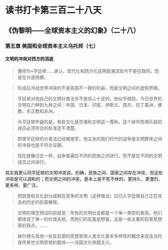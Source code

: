 读书打卡第三百二十八天
===
《伪黎明——全球资本主义的幻象》（二十八）
---

### 第五章 美国和全球资本主义乌托邦（七）

#### 文明的冲突对西方的消逝

> 塞缪尔•亨廷顿……承认，现代化和西方化这两股潮流如今不是在趋同，而是在分道扬镳。

> 形成后冷战世界冲突的不是各国不一致的利益，而是文明之间的虚假界限。

> 亨廷顿对他自己的文明分类法并不是信心十足的。他似乎相信，今日世界的文明在六种到九种之间：中国、日本、印度、伊斯兰、西方、拉丁美洲，佛教、东正教和非洲。

> 令亨廷顿怀疑的是，有些文化是否堪称文明这一尊称。这个排外性俱乐部的成员必须符合的标准还不清楚。

> 即使亨廷顿的分类法已经被接受，他主张的我们时代的战争是文明群体之间的冲突也是不符合证据。

> 现在就像过去一样，战争普遍在不同的民族之间进行，而不是在不同的文明成员之间进行。

其实我更认同亨廷顿的文明冲突说。的确，民族之间、国家之间存在冲突，但这些冲突是可以调和的；而文明之间的冲突，基本上是不死不休的，更持久、更激烈、更多样、更广泛。

> 把民族和文化划分成相互竞争的文明（这种做法）应归入亨廷顿自己正在攻击的历史的启蒙解释。

> 文明的理念预设的前提是：所有的文明社会都是一个单一类型的表现。他们都体现了单一的价值系统，而他们的反面是野蛮。这是一些主要的启蒙思想家的观点，……

> 赫尔德与其他一些反启蒙的思想家用人类文化基本多样性的概念来攻击当时宣传普世文明思想的载体——法国文化帝国主义。